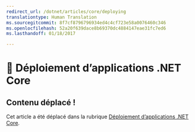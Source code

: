 ```yaml
---
redirect_url: /dotnet/articles/core/deploying
translationtype: Human Translation
ms.sourcegitcommit: 8f7cf8796796934ed4c4cf723e58a0076460c346
ms.openlocfilehash: 52a20f639dace8b69370dc4884147eae31fc7ed6
ms.lasthandoff: 01/18/2017

---
```


# <a name="-deploying-net-core-applications"></a>🔧 Déploiement d’applications .NET Core

## <a name="content-moved"></a>Contenu déplacé !
Cet article a été déplacé dans la rubrique [Déploiement d’applications .NET Core](index.md).
